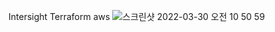 Intersight Terraform aws
![스크린샷 2022-03-30 오전 10 50 59](https://user-images.githubusercontent.com/26229501/160734838-56144e5b-654e-4be5-a5b4-0658afab30ce.png)
